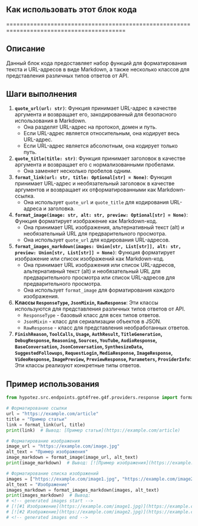 ## Как использовать этот блок кода
=========================================================================================

Описание
-------------------------
Данный блок кода предоставляет набор функций для форматирования текста и URL-адресов в виде Markdown, а также несколько классов для представления различных типов ответов от API. 

Шаги выполнения
-------------------------
1. **`quote_url(url: str)`**: Функция принимает URL-адрес в качестве аргумента и возвращает его, закодированный для безопасного использования в Markdown. 
    - Она разделят URL-адрес на протокол, домен и путь.
    - Если URL-адрес является относительным, она кодирует весь URL-адрес.
    - Если URL-адрес является абсолютным, она кодирует только путь.
2. **`quote_title(title: str)`**: Функция принимает заголовок в качестве аргумента и возвращает его с нормализованными пробелами. 
    - Она заменяет несколько пробелов одним.
3. **`format_link(url: str, title: Optional[str] = None)`**:  Функция принимает URL-адрес и необязательный заголовок в качестве аргументов и возвращает их отформатированными как Markdown-ссылка. 
    - Она использует `quote_url` и `quote_title` для кодирования URL-адреса и заголовка.
4. **`format_image(image: str, alt: str, preview: Optional[str] = None)`**: Функция форматирует изображение как Markdown-код.
    - Она принимает URL изображения, альтернативный текст (alt) и необязательный URL для предварительного просмотра.
    - Она использует `quote_url` для кодирования URL-адресов.
5. **`format_images_markdown(images: Union[str, List[str]], alt: str, preview: Union[str, List[str]] = None)`**: Функция форматирует изображение или список изображений как Markdown-код.
    - Она принимает URL изображения или список URL-адресов, альтернативный текст (alt) и необязательный URL для предварительного просмотра или список URL-адресов для предварительного просмотра.
    - Она использует `format_image` для форматирования каждого изображения.
6. **Классы `ResponseType`, `JsonMixin`, `RawResponse`**:  Эти классы используются для представления различных типов ответов от API.
    - `ResponseType` - базовый класс для всех типов ответов.
    - `JsonMixin` - класс для сериализации объектов в JSON.
    - `RawResponse` - класс для представления необработанных ответов.
7. **`FinishReason`, `ToolCalls`, `Usage`, `AuthResult`, `TitleGeneration`, `DebugResponse`, `Reasoning`, `Sources`, `YouTube`, `AudioResponse`, `BaseConversation`, `JsonConversation`, `SynthesizeData`, `SuggestedFollowups`, `RequestLogin`, `MediaResponse`, `ImageResponse`, `VideoResponse`, `ImagePreview`, `PreviewResponse`, `Parameters`, `ProviderInfo`**:  Эти классы реализуют конкретные типы ответов.

Пример использования
-------------------------
```python
from hypotez.src.endpoints.gpt4free.g4f.providers.response import format_link, format_image, format_images_markdown

# Форматирование ссылки
url = "https://example.com/article"
title = "Пример статьи"
link = format_link(url, title)
print(link)  # Вывод: [Пример статьи](https://example.com/article)

# Форматирование изображения
image_url = "https://example.com/image.jpg"
alt_text = "Пример изображения"
image_markdown = format_image(image_url, alt_text)
print(image_markdown)  # Вывод: [![Пример изображения](https://example.com/image.jpg)](https://example.com/image.jpg)

# Форматирование списка изображений
images = ["https://example.com/image1.jpg", "https://example.com/image2.jpg"]
alt_text = "Изображение"
images_markdown = format_images_markdown(images, alt_text)
print(images_markdown)  # Вывод: 
# <!-- generated images start -->
# [![#1 Изображение](https://example.com/image1.jpg)](https://example.com/image1.jpg)
# [![#2 Изображение](https://example.com/image2.jpg)](https://example.com/image2.jpg)
# <!-- generated images end -->

```